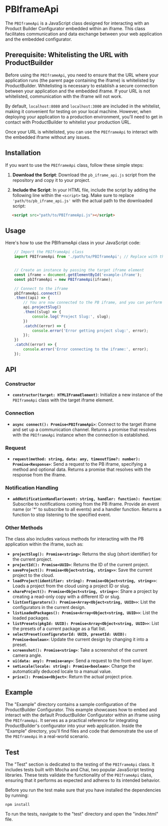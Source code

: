 # PBIframeApi

The `PBIframeApi` is a JavaScript class designed for interacting with an Product Builder Configurator embedded within an iframe. This class facilitates communication and data exchange between your web application and the embedded configurator.


## Prerequisite: Whitelisting the URL with ProductBuilder

Before using the `PBIframeApi`, you need to ensure that the URL where your application runs (the parent page containing the iframe) is whitelisted by ProductBuilder. Whitelisting is necessary to establish a secure connection between your application and the embedded iframe. If your URL is not whitelisted, communication with the iframe will not work.

By default, `localhost:8080` and `localhost:3000` are included in the whitelist, making it convenient for testing on your local machine. However, when deploying your application to a production environment, you'll need to get in contact with ProductBuilder to whitelist your production URL.

Once your URL is whitelisted, you can use the `PBIframeApi` to interact with the embedded iframe without any issues.



## Installation

If you want to use the `PBIframeApi` class, follow these simple steps:

1. **Download the Script**: Download the `pb_iframe_api.js` script from the repository and copy it to your project.

2. **Include the Script**: In your HTML file, include the script by adding the following line within the `<script>` tag. Make sure to replace `'path/to/pb_iframe_api.js'` with the actual path to the downloaded script:

```html
   <script src="path/to/PBIframeApi.js"></script>
```

## Usage

Here's how to use the PBIframeApi class in your JavaScript code:


```javascript
	// Import the PBIframeApi class
	import PBIframeApi from './path/to/PBIframeApi'; // Replace with the actual path


	// Create an instance by passing the target iframe element
	const iframe = document.getElementById('example-iframe');
	const pbIframeApi = new PBIframeApi(iframe);

	// Connect to the iframe
	pbIframeApi.connect()
	.then((api) => {
		// You are now connected to the PB iframe, and you can perform actions
		api.projectSlug()
		.then((slug) => {
			console.log('Project Slug:', slug);
		})
		.catch((error) => {
			console.error('Error getting project slug:', error);
		});
	})
	.catch((error) => {
		console.error('Error connecting to the iframe:', error);
	});

```

## API

### Constructor

- **`constructor(target: HTMLIFrameElement)`**: Initialize a new instance of the `PBIframeApi` class with the target iframe element.

### Connection

- **`async connect(): Promise<PBIframeApi>`**: Connect to the target iframe and set up a communication channel. Returns a promise that resolves with the `PBIframeApi` instance when the connection is established.

### Request

- **`request(method: string, data: any, timeoutTime?: number): Promise<Response>`**: Send a request to the PB iframe, specifying a method and optional data. Returns a promise that resolves with the response from the iframe.

### Notification Handling

- **`addNotificationHandler(event: string, handler: function): function`**: Subscribe to notifications coming from the PB iframe. Provide an event name (or '*' to subscribe to all events) and a handler function. Returns a function to stop listening to the specified event.

### Other Methods

The class also includes various methods for interacting with the PB application within the iframe, such as:

- **`projectSlug(): Promise<string>`**: Returns the slug (short identifier) for the current project.
- **`projectId(): Promise<UUID>`**: Returns the ID of the current project.
- **`saveProject(): Promise<Object<string, string>>`**: Save the current project to the cloud.
- **`loadProject(identifier: string): Promise<Object<string, string>>`**: Loads a project from the cloud using a project ID or slug.
- **`shareProject(): Promise<Object<string, string>>`**: Share a project by creating a read-only copy with a different ID or slug.
- **`listConfigurators(): Promise<Array<Object<string, UUID>>`**: List the configurators in the current design.
- **`listLoadedPackages(): Promise<Array<Object<string, UUID>>`**: List the loaded packages.
- **`listPresets(pkgId: UUID): Promise<Array<Object<string, UUID>>`**: List the presets of a current package as a flat list.
- **`selectPreset(configuratorId: UUID, presetId: UUID): Promise<boolean>`**: Update the current design by changing it into a preset.
- **`screenshot(): Promise<string>`**: Take a screenshot of the current camera angle.
- **`ui(data: any): Promise<any>`**: Send a request to the front-end layer.
- **`setLocale(locale: string): Promise<boolean>`**: Change the automatically deduced locale to a manual value.
- **`price(): Promise<Object>`**: Return the actual project price.


## Example

The "Example" directory contains a sample configuration of the ProductBuilder Configurator. This example showcases how to embed and interact with the default ProductBuilder Configurator within an iframe using the `PBIframeApi`. It serves as a practical reference for integrating ProductBuilder's configurator into your web application. Inside the "Example" directory, you'll find files and code that demonstrate the use of the `PBIframeApi` in a real-world scenario.
 

## Test

The "Test" section is dedicated to the testing of the `PBIframeApi` class. It includes tests built with Mocha and Chai, two popular JavaScript testing libraries. These tests validate the functionality of the `PBIframeApi` class, ensuring that it performs as expected and adheres to its intended behavior. 

Before you run the test make sure that you have installed the dependencies by running:

```
npm install
```

To run the tests, navigate to the "test" directory and open the "index.html" file.

